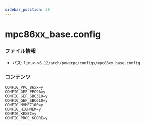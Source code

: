 ```yaml
---
sidebar_position: 38
---
```

# mpc86xx_base.config

### ファイル情報

- パス: `linux-v6.12/arch/powerpc/configs/mpc86xx_base.config`

### コンテンツ

```config
CONFIG_PPC_86xx=y
CONFIG_GEF_PPC9A=y
CONFIG_GEF_SBC310=y
CONFIG_GEF_SBC610=y
CONFIG_MVME7100=y
CONFIG_HIGHMEM=y
CONFIG_KEXEC=y
CONFIG_PROC_KCORE=y

```
